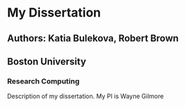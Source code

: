 # My Dissertation
## Authors: Katia Bulekova, Robert Brown
## Boston University
### Research Computing 

Description of my dissertation.
My PI is Wayne Gilmore
